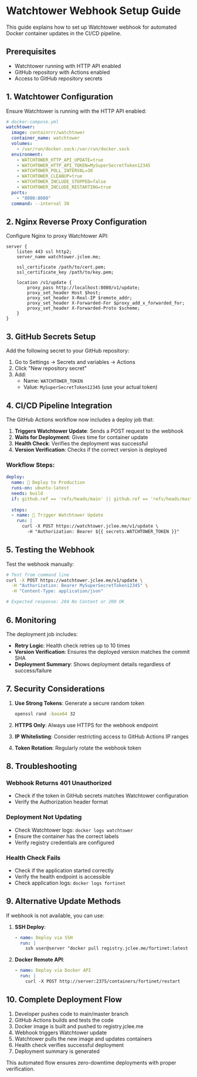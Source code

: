 # Watchtower Webhook Setup Guide

This guide explains how to set up Watchtower webhook for automated Docker container updates in the CI/CD pipeline.

## Prerequisites

- Watchtower running with HTTP API enabled
- GitHub repository with Actions enabled
- Access to GitHub repository secrets

## 1. Watchtower Configuration

Ensure Watchtower is running with the HTTP API enabled:

```yaml
# docker-compose.yml
watchtower:
  image: containrrr/watchtower
  container_name: watchtower
  volumes:
    - /var/run/docker.sock:/var/run/docker.sock
  environment:
    - WATCHTOWER_HTTP_API_UPDATE=true
    - WATCHTOWER_HTTP_API_TOKEN=MySuperSecretToken12345
    - WATCHTOWER_POLL_INTERVAL=30
    - WATCHTOWER_CLEANUP=true
    - WATCHTOWER_INCLUDE_STOPPED=false
    - WATCHTOWER_INCLUDE_RESTARTING=true
  ports:
    - "8080:8080"
  command: --interval 30
```

## 2. Nginx Reverse Proxy Configuration

Configure Nginx to proxy Watchtower API:

```nginx
server {
    listen 443 ssl http2;
    server_name watchtower.jclee.me;

    ssl_certificate /path/to/cert.pem;
    ssl_certificate_key /path/to/key.pem;

    location /v1/update {
        proxy_pass http://localhost:8080/v1/update;
        proxy_set_header Host $host;
        proxy_set_header X-Real-IP $remote_addr;
        proxy_set_header X-Forwarded-For $proxy_add_x_forwarded_for;
        proxy_set_header X-Forwarded-Proto $scheme;
    }
}
```

## 3. GitHub Secrets Setup

Add the following secret to your GitHub repository:

1. Go to Settings → Secrets and variables → Actions
2. Click "New repository secret"
3. Add:
   - Name: `WATCHTOWER_TOKEN`
   - Value: `MySuperSecretToken12345` (use your actual token)

## 4. CI/CD Pipeline Integration

The GitHub Actions workflow now includes a deploy job that:

1. **Triggers Watchtower Update**: Sends a POST request to the webhook
2. **Waits for Deployment**: Gives time for container update
3. **Health Check**: Verifies the deployment was successful
4. **Version Verification**: Checks if the correct version is deployed

### Workflow Steps:

```yaml
deploy:
  name: 🚀 Deploy to Production
  runs-on: ubuntu-latest
  needs: build
  if: github.ref == 'refs/heads/main' || github.ref == 'refs/heads/master'
  
  steps:
  - name: 🔔 Trigger Watchtower Update
    run: |
      curl -X POST https://watchtower.jclee.me/v1/update \
        -H "Authorization: Bearer ${{ secrets.WATCHTOWER_TOKEN }}"
```

## 5. Testing the Webhook

Test the webhook manually:

```bash
# Test from command line
curl -X POST https://watchtower.jclee.me/v1/update \
  -H "Authorization: Bearer MySuperSecretToken12345" \
  -H "Content-Type: application/json"

# Expected response: 204 No Content or 200 OK
```

## 6. Monitoring

The deployment job includes:

- **Retry Logic**: Health check retries up to 10 times
- **Version Verification**: Ensures the deployed version matches the commit SHA
- **Deployment Summary**: Shows deployment details regardless of success/failure

## 7. Security Considerations

1. **Use Strong Tokens**: Generate a secure random token
   ```bash
   openssl rand -base64 32
   ```

2. **HTTPS Only**: Always use HTTPS for the webhook endpoint

3. **IP Whitelisting**: Consider restricting access to GitHub Actions IP ranges

4. **Token Rotation**: Regularly rotate the webhook token

## 8. Troubleshooting

### Webhook Returns 401 Unauthorized
- Check if the token in GitHub secrets matches Watchtower configuration
- Verify the Authorization header format

### Deployment Not Updating
- Check Watchtower logs: `docker logs watchtower`
- Ensure the container has the correct labels
- Verify registry credentials are configured

### Health Check Fails
- Check if the application started correctly
- Verify the health endpoint is accessible
- Check application logs: `docker logs fortinet`

## 9. Alternative Update Methods

If webhook is not available, you can use:

1. **SSH Deploy**:
   ```yaml
   - name: Deploy via SSH
     run: |
       ssh user@server "docker pull registry.jclee.me/fortinet:latest && docker restart fortinet"
   ```

2. **Docker Remote API**:
   ```yaml
   - name: Deploy via Docker API
     run: |
       curl -X POST http://server:2375/containers/fortinet/restart
   ```

## 10. Complete Deployment Flow

1. Developer pushes code to main/master branch
2. GitHub Actions builds and tests the code
3. Docker image is built and pushed to registry.jclee.me
4. Webhook triggers Watchtower update
5. Watchtower pulls the new image and updates containers
6. Health check verifies successful deployment
7. Deployment summary is generated

This automated flow ensures zero-downtime deployments with proper verification.
